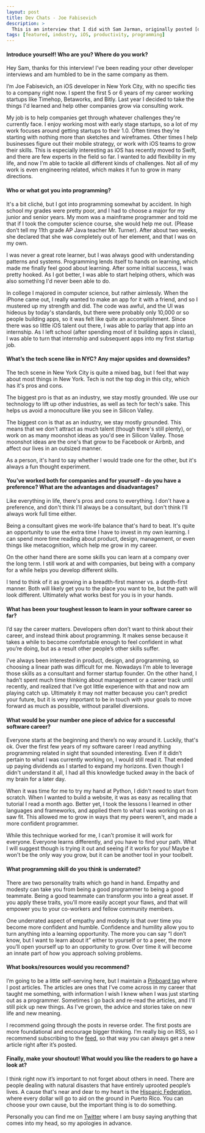 ```yaml
---
layout: post
title: Dev Chats - Joe Fabisevich
description: >
  This is an interview that I did with Sam Jarman, originally posted [on his blog](https://www.samjarman.co.nz/blog/mergesort).
tags: [featured, industry, iOS, productivity, programming]
---
```


#### Introduce yourself! Who are you? Where do you work?

Hey Sam, thanks for this interview! I’ve been reading your other developer interviews and am humbled to be in the same company as them.

I’m Joe Fabisevich, an iOS developer in New York City, with no specific ties to a company right now. I spent the first 5 or 6 years of my career  working startups like Timehop, Betaworks, and Bitly. Last year I decided to take the things I'd learned and help other companies grow via consulting work.

My job is to help companies get through whatever challenges they're currently face. I enjoy working most with early stage startups, so a lot of my work focuses around getting startups to their 1.0. Often times they're starting with nothing more than sketches and wireframes. Other times I help businesses figure out their mobile strategy, or work with iOS teams to grow their skills. This is especially interesting as iOS has recently moved to Swift, and there are few experts in the field so far. I wanted to add flexibility in my life, and now I'm able to tackle all different kinds of challenges. Not all of my work is even engineering related, which makes it fun to grow in many directions.

#### Who or what got you into programming?

It's a bit cliché, but I got into programming somewhat by accident. In high school my grades were pretty poor, and I had to choose a major for my junior and senior years. My mom was a mainframe programmer and told me that if I took the computer science course, she would help me out. (Please don’t tell my 11th grade AP Java teacher Mr. Turner). After about two weeks, she declared that she was completely out of her element, and that I was on my own.

I was never a great rote learner, but I was always good with understanding patterns and systems. Programming lends itself to hands on learning, which made me finally feel good about learning. After some initial success, I was pretty hooked. As I got better, I was able to start helping others, which was also something I'd never been able to do.

In college I majored in computer science, but rather aimlessly. When the iPhone came out, I really wanted to make an app for it with a friend, and so I mustered up my strength and did. The code was awful, and the UI was hideous by today's standards, but there were probably only 10,000 or so people building apps, so it was felt like quite an accomplishment. Since there was so little iOS talent out there, I was able to parlay that app into an internship. As I left school (after spending most of it building apps in class), I was able to turn that internship and subsequent apps into my first startup job.

#### What’s the tech scene like in NYC? Any major upsides and downsides?

The tech scene in New York City is quite a mixed bag, but I feel that way about most things in New York. Tech is not the top dog in this city, which has it's pros and cons.

The biggest pro is that as an industry, we stay mostly grounded. We use our technology to lift up other industries, as well as tech for tech's sake. This helps us avoid a monoculture like you see in Silicon Valley.

The biggest con is that as an industry, we stay mostly grounded. This means that we don't attract as much talent (though there's still plenty), or work on as many moonshot ideas as you'd see in Silicon Valley. Those moonshot ideas are the one's that grow to be Facebook or Airbnb, and affect our lives in an outsized manner.

As a person, it's hard to say whether I would trade one for the other, but it's always a fun thought experiment.

#### You’ve worked both for companies and for yourself – do you have a preference? What are the advantages and disadvantages?

Like everything in life, there's pros and cons to everything. I don't have a preference, and don't think I'll always be a consultant, but don't think I'll always work full time either.

Being a consultant gives me work-life balance that's hard to beat. It's quite an opportunity to use the extra time I have to invest in my own learning. I can spend more time reading about product, design, management, or even things like metacognition, which help me grow in my career.

On the other hand there are some skills you can learn at a company over the long term. I still work at and with companies, but being with a company for a while helps you develop different skills.

I tend to think of it as growing in a breadth-first manner vs. a depth-first manner. Both will likely get you to the place you want to be, but the path will look different. Ultimately what works best for you is in your hands.

#### What has been your toughest lesson to learn in your software career so far?

I’d say the career matters. Developers often don’t want to think about their career, and instead think about programming. It makes sense because it takes a while to become comfortable enough to feel confident in what you’re doing, but as a result other people’s other skills suffer.

I’ve always been interested in product, design, and programming, so choosing a linear path was difficult for me. Nowadays I'm able to leverage those skills as a consultant and former startup founder. On the other hand, I hadn’t spent much time thinking about management or a career track until recently, and realized that I’ve got little experience with that and now am playing catch up. Ultimately it may not matter because you can’t predict your future, but it is very important to be in touch with your goals to move forward as much as possible, without parallel diversions.

#### What would be your number one piece of advice for a successful software career?

Everyone starts at the beginning and there’s no way around it. Luckily, that's ok. Over the first few years of my software career I read anything programming related in sight that sounded interesting. Even if it didn’t pertain to what I was currently working on, I would still read it. That ended up paying dividends as I started to expand my horizons. Even though I didn't understand it all, I had all this knowledge tucked away in the back of my brain for a later day.

When it was time for me to try my hand at Python, I didn't need to start from scratch. When I wanted to build a website, it was as easy as recalling that tutorial I read a month ago. Better yet, I took the lessons I learned in other languages and frameworks, and applied them to what I was working on as I saw fit. This allowed me to grow in ways that my peers weren't, and made a more confident programmer.

While this technique worked for me, I can’t promise it will work for everyone. Everyone learns differently, and you have to find your path. What I will suggest though is trying it out and seeing if it works for you! Maybe it won't be the only way you grow, but it can be another tool in your toolbelt.

#### What programming skill do you think is underrated?

There are two personality traits which go hand in hand. Empathy and modesty can take you from being a good programmer to being a good teammate. Being a good teammate can transform you into a great asset. If you apply these traits, you'll more easily accept your flaws, and that will empower you to your co-workers and fellow community members.

One underrated aspect of empathy and modesty is that over time you become more confident and humble. Confidence and humility allow you to turn anything into a learning opportunity. The more you can say “I don’t know, but I want to learn about it” either to yourself or to a peer, the more you’ll open yourself up to an opportunity to grow. Over time it will become an innate part of how you approach solving problems.

#### What books/resources would you recommend?

I’m going to be a little self-serving here, but I maintain a [Pinboard tag](https://pinboard.in/u:mergesort/t:learn-programming) where I post articles. The articles are ones that I’ve come across in my career that taught me something, with information I wish I knew when I was just starting out as a programmer. Sometimes I go back and re-read the articles, and I'll still pick up new things. As I've grown, the advice and stories take on new life and new meaning.

I recommend going through the posts in reverse order. The first posts are more foundational and encourage bigger thinking. I’m really big on RSS, so I recommend subscribing to the [feed](https://feeds.pinboard.in/rss/u:mergesort/t:learn-programming/), so that way you can always get a new article right after it’s posted.

#### Finally, make your shoutout! What would you like the readers to go have a look at?

I think right now it’s important to not forget about others in need. There are people dealing with natural disasters that have entirely uprooted people’s lives. A cause that's near and dear to my heart is the [Hispanic Federation](http://hispanicfederation.org/unidos/), where every dollar will go to aid on the ground in Puerto Rico. You can choose your own cause, but the important thing is to do something. 

Personally you can find me on [Twitter](http://twitter.com/mergesort) where I am busy saying anything that comes into my head, so my apologies in advance.
